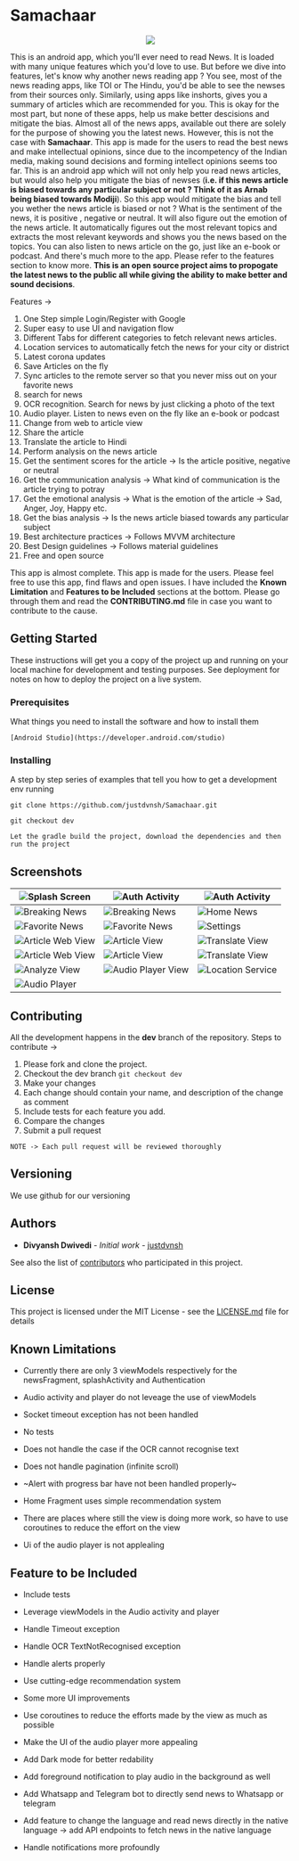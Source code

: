 # Samachaar

<p align="center">
    <img src="docs/logo.png" />
</p>

This is an android app, which you'll ever need to read News. It is loaded with many unique features which you'd love to use. But before we dive into features, let's know why another news reading app ? You see, most of the news reading apps, like TOI or The Hindu, you'd be able to see the newses from their sources only. Similarly, using apps like inshorts, gives you a summary of articles which are recommended for you. This is okay for the most part, but none of these apps, help us make better descisions and mitigate the bias. Almost all of the news apps, available out there are solely for the purpose of showing you the latest news. However, this is not the case with __Samachaar__. This app is made for the users to read the best news and make intellectual opinions, since due to the incompetency of the Indian media, making sound decisions and forming intellect opinions seems too far.
This is an android app which will not only help you read news articles, but would also help you mitigate the bias of newses (__i.e. if this news article is biased towards any particular subject or not ? Think of it as Arnab being biased towards Modiji__). So this app would mitigate the bias and tell you wether the news article is biased or not ? What is the sentiment of the news, it is positive , negative or neutral. It will also figure out the emotion of the news article. It automatically figures out the most relevant topics and extracts the most relevant keywords and shows you the news based on the topics. You can also listen to news article on the go, just like an e-book or podcast. And there's much more to the app. Please refer to the features section to know more. __This is an open source project aims to propogate the latest news to the public all while giving the ability to make better and sound decisions__.

Features -> 
1. One Step simple Login/Register with Google
2. Super easy to use UI and navigation flow
3. Different Tabs for different categories to fetch relevant news articles.
4. Location services to automatically fetch the news for your city or district
5. Latest corona updates
6. Save Articles on the fly
7. Sync articles to the remote server so that you never miss out on your favorite news
8. search for news
9. OCR recognition. Search for news by just clicking a photo of the text
10. Audio player. Listen to news even on the fly like an e-book or podcast
11. Change from web to article view
12. Share the article
13. Translate the article to Hindi
14. Perform analysis on the news article
15. Get the sentiment scores for the article -> Is the article positive, negative or neutral
16. Get the communication analysis -> What kind of communication is the article trying to potray
17. Get the emotional analysis -> What is the emotion of the article -> Sad, Anger, Joy, Happy etc.
18. Get the bias analysis -> Is the news article biased towards any particular subject
19. Best architecture practices -> Follows MVVM architecture
20. Best Design guidelines -> Follows material guidelines
21. Free and open source

This app is almost complete. This app is made for the users. Please feel free to use this app, find flaws and open issues. I have included the __Known Limitation__ and __Features to be Included__ sections at the bottom. Please go through them and read the __CONTRIBUTING.md__ file in case you want to contribute to the cause.

## Getting Started

These instructions will get you a copy of the project up and running on your local machine for development and testing purposes. See deployment for notes on how to deploy the project on a live system.

### Prerequisites

What things you need to install the software and how to install them

```
[Android Studio](https://developer.android.com/studio)
```

### Installing

A step by step series of examples that tell you how to get a development env running

```
git clone https://github.com/justdvnsh/Samachaar.git
```

```
git checkout dev
```

```
Let the gradle build the project, download the dependencies and then run the project
```

## Screenshots

|![Splash Screen](docs/splash.jpg)|![Auth Activity](docs/authActivity.jpg)|![Auth Activity](docs/authActivity2.jpg)
|--|--|--|
|![Breaking News](docs/BreakingNews.jpg)|![Breaking News](docs/BreakingNews2.jpg)|![Home News](docs/homeFragment.jpg)
|![Favorite News](docs/saved.jpg)|![Favorite News](docs/saved2.jpg)|![Settings](docs/settings.jpg)
|![Article Web View](docs/ArticleWebView.jpg)|![Article View](docs/ArticleView.jpg)|![Translate View](docs/translate.jpg)
|![Article Web View](docs/ArticleWebView.jpg)|![Article View](docs/ArticleView.jpg)|![Translate View](docs/translate.jpg)
|![Analyze View](docs/analyze.jpg)|![Audio Player View](docs/audioPlayerActivity.jpg)|![Location Service](docs/locationService.jpg)
|![Audio Player](docs/audioPlayer.jpg)


## Contributing

All the development happens in the __dev__ branch of the repository. Steps to contribute ->

1. Please fork and clone the project.
2. Checkout the dev branch ```git checkout dev```
3. Make your changes 
4. Each change should contain your name, and description of the change as comment
5. Include tests for each feature you add.
6. Compare the changes
7. Submit a pull request

```
NOTE -> Each pull request will be reviewed thoroughly
```

## Versioning

We use github for our versioning

## Authors

* **Divyansh Dwivedi** - *Initial work* - [justdvnsh](https://github.com/justdvnsh)

See also the list of [contributors](https://github.com/justdvnsh/Samachaar/contributors) who participated in this project.

## License

This project is licensed under the MIT License - see the [LICENSE.md](LICENSE.md) file for details

## Known Limitations

* Currently there are only 3 viewModels respectively for the newsFragment, splashActivity and Authentication

* Audio activity and player do not leveage the use of viewModels

* Socket timeout exception has not been handled

* No tests

* Does not handle the case if the OCR cannot recognise text

* Does not handle pagination (infinite scroll)

* ~Alert with progress bar have not been handled properly~

* Home Fragment uses simple recommendation system

* There are places where still the view is doing more work, so have to use coroutines to reduce the effort on the view

* Ui of the audio player is not applealing

## Feature to be Included

* Include tests

* Leverage viewModels in the Audio activity and player

* Handle Timeout exception

* Handle OCR TextNotRecognised exception

* Handle alerts properly

* Use cutting-edge recommendation system

* Some more UI improvements

* Use coroutines to reduce the efforts made by the view as much as possible

* Make the UI of the audio player more appealing

* Add Dark mode for better redability

* Add foreground notification to play audio in the background as well

* Add Whatsapp and Telegram bot to directly send news to Whatsapp or telegram

* Add feature to change the language and read news directly in the native language -> add API endpoints to fetch news in the native language

* Handle notifications more profoundly 